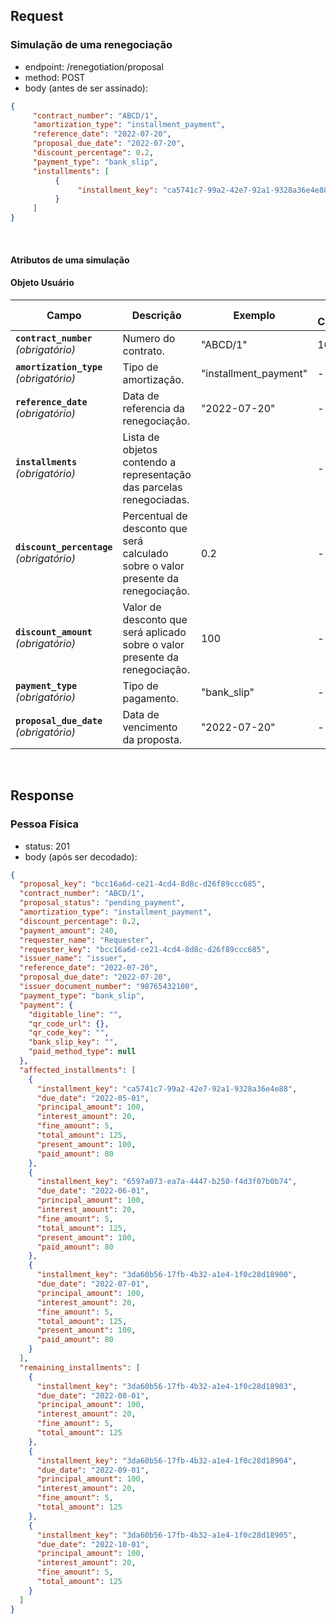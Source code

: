## Request

### Simulação de uma renegociação

- endpoint: /renegotiation/proposal
- method: POST
- body (antes de ser assinado):

```json
{
     "contract_number": "ABCD/1",
     "amortization_type": "installment_payment",
     "reference_date": "2022-07-20",
     "proposal_due_date": "2022-07-20",
     "discount_percentage": 0.2,
     "payment_type": "bank_slip",
     "installments": [
          {
               "installment_key": "ca5741c7-99a2-42e7-92a1-9328a36e4e88"
          }
     ]
}
```
<br>

#### Atributos de uma simulação

#### Objeto Usuário <a name=objeto-usuario></a>

| Campo | Descrição | Exemplo | Máx. Caracteres |
|---|---|---|---|
| **`contract_number`** *(obrigatório)* | Numero do contrato. | "ABCD/1" | 16 |
| **`amortization_type`** *(obrigatório)* | Tipo de amortização. | "installment_payment" | - |
| **`reference_date`** *(obrigatório)* | Data de referencia da renegociação. | "2022-07-20" | - |
| **`installments`** *(obrigatório)* | Lista de objetos contendo a representação das parcelas renegociadas. |  | - |
| **`discount_percentage`** *(obrigatório)* | Percentual de desconto que será calculado sobre o valor presente da renegociação. | 0.2 | - |
| **`discount_amount`** *(obrigatório)* | Valor de desconto que será aplicado sobre o valor presente da renegociação. | 100 | - |
| **`payment_type`** *(obrigatório)* | Tipo de pagamento. | "bank_slip" | - |
| **`proposal_due_date`** *(obrigatório)* | Data de vencimento da proposta. | "2022-07-20" | - |

<br>

## Response

### Pessoa Física

- status: 201
- body (após ser decodado):

```json
{
  "proposal_key": "bcc16a6d-ce21-4cd4-8d8c-d26f89ccc685",
  "contract_number": "ABCD/1",
  "proposal_status": "pending_payment",
  "amortization_type": "installment_payment",
  "discount_percentage": 0.2,
  "payment_amount": 240,
  "requester_name": "Requester",
  "requester_key": "bcc16a6d-ce21-4cd4-8d8c-d26f89ccc685",
  "issuer_name": "issuer",
  "reference_date": "2022-07-20",
  "proposal_due_date": "2022-07-20",
  "issuer_document_number": "98765432100",
  "payment_type": "bank_slip",
  "payment": {
    "digitable_line": "",
    "qr_code_url": {},
    "qr_code_key": "",
    "bank_slip_key": "",
    "paid_method_type": null
  },
  "affected_installments": [
    {
      "installment_key": "ca5741c7-99a2-42e7-92a1-9328a36e4e88",
      "due_date": "2022-05-01",
      "principal_amount": 100,
      "interest_amount": 20,
      "fine_amount": 5,
      "total_amount": 125,
      "present_amount": 100,
      "paid_amount": 80
    },
    {
      "installment_key": "6597a073-ea7a-4447-b250-f4d3f07b0b74",
      "due_date": "2022-06-01",
      "principal_amount": 100,
      "interest_amount": 20,
      "fine_amount": 5,
      "total_amount": 125,
      "present_amount": 100,
      "paid_amount": 80
    },
    {
      "installment_key": "3da60b56-17fb-4b32-a1e4-1f0c28d18900",
      "due_date": "2022-07-01",
      "principal_amount": 100,
      "interest_amount": 20,
      "fine_amount": 5,
      "total_amount": 125,
      "present_amount": 100,
      "paid_amount": 80
    }
  ],
  "remaining_installments": [
    {
      "installment_key": "3da60b56-17fb-4b32-a1e4-1f0c28d18903",
      "due_date": "2022-08-01",
      "principal_amount": 100,
      "interest_amount": 20,
      "fine_amount": 5,
      "total_amount": 125
    },
    {
      "installment_key": "3da60b56-17fb-4b32-a1e4-1f0c28d18904",
      "due_date": "2022-09-01",
      "principal_amount": 100,
      "interest_amount": 20,
      "fine_amount": 5,
      "total_amount": 125
    },
    {
      "installment_key": "3da60b56-17fb-4b32-a1e4-1f0c28d18905",
      "due_date": "2022-10-01",
      "principal_amount": 100,
      "interest_amount": 20,
      "fine_amount": 5,
      "total_amount": 125
    }
  ]
}
```
<br>

